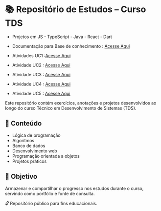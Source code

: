 
# 📚 Repositório de Estudos – Curso TDS

- Projetos em JS - TypeScript - Java - React - Dart

- Documentação para Base de conhecimento : [Acesse Aqui](https://www.notion.so/BASE-DE-CONHECIMENTO-1f442b2458b480508b66da5afd560743)

- Atividades UC1 :[Acesse Aqui](https://www.notion.so/Atividades-TDS-1f442b2458b480e4a086dfd12c98cf76)

- Atividade UC2 : [Acesse Aqui]()

- Atividade UC3 : [Acesse Aqui]()

- Atividade UC4 : [Acesse Aqui]()

- Atividade UC5 : [Acesse Aqui]()

Este repositório contém exercícios, anotações e projetos desenvolvidos ao longo do curso Técnico em Desenvolvimento de Sistemas (TDS).

## 🧩 Conteúdo

- Lógica de programação
- Algoritmos
- Banco de dados
- Desenvolvimento web
- Programação orientada a objetos
- Projetos práticos

## 📌 Objetivo

Armazenar e compartilhar o progresso nos estudos durante o curso, servindo como portfólio e fonte de consulta.

🔓 Repositório público para fins educacionais.
